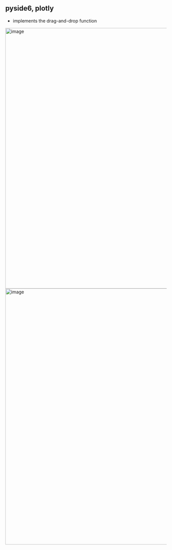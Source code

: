 ## pyside6, plotly
- implements the drag-and-drop function
<img width="1186" height="814" alt="image" src="https://github.com/user-attachments/assets/1d55c64d-c059-4014-8da9-250561774fe4" />
<img width="1182" height="800" alt="image" src="https://github.com/user-attachments/assets/253f1f04-4efe-4c04-99ee-c5372d374031" />
